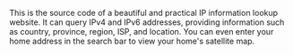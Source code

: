 This is the source code of a beautiful and practical IP information lookup website. It can query IPv4 and IPv6 addresses, providing information such as country, province, region, ISP, and location. You can even enter your home address in the search bar to view your home's satellite map.
